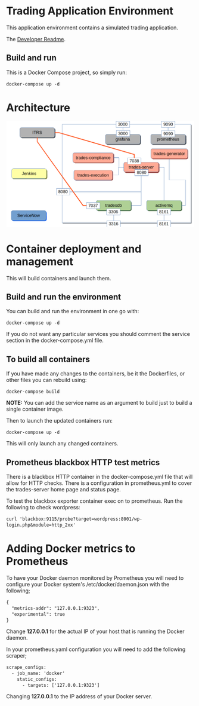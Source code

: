 # Trading Application Environment

This application environment contains a simulated trading application.

The [Developer Readme](DevReadme.md).

## Build and run

This is a Docker Compose project, so simply run:

```
docker-compose up -d
```

# Architecture

![Infrastructure Diagram](TradeApp_Architecture.png)

# Container deployment and management

This will build containers and launch them.

## Build and run the environment

You can build and run the environment in one go with:

```
docker-compose up -d
```

If you do not want any particular services you should comment the service section in the docker-compose.yml file.

## To build all containers

If you have made any changes to the containers, be it the Dockerfiles, or other files you can rebuild using:

```
docker-compose build
```

**NOTE:** You can add the service name as an argument to build just to build a single container image.

Then to launch the updated containers run:

```
docker-compose up -d
```

This will only launch any changed containers.

## Prometheus blackbox HTTP test metrics

There is a blackbox HTTP container in the docker-compose.yml file that will allow for HTTP checks.  There is a configuration in prometheus.yml to cover the trades-server home page and status page.

To test the blackbox exporter container exec on to prometheus.  Run the following to check wordpress:

```
curl 'blackbox:9115/probe?target=wordpress:8001/wp-login.php&module=http_2xx'
```

# Adding Docker metrics to Prometheus

To have your Docker daemon monitored by Prometheus you will need to configure your Docker system's /etc/docker/daemon.json with the following;

```
{
  "metrics-addr": "127.0.0.1:9323",
  "experimental": true
}
```

Change **127.0.0.1** for the actual IP of your host that is running the Docker daemon.

In your prometheus.yaml configuration you will need to add the following scraper;
```
scrape_configs:
  - job_name: 'docker'
    static_configs:
      - targets: ['127.0.0.1:9323']
```

Changing **127.0.0.1** to the IP address of your Docker server.